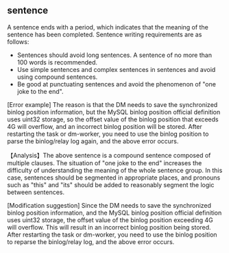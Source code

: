 ## sentence

A sentence ends with a period, which indicates that the meaning of the sentence has been completed. Sentence writing requirements are as follows:

- Sentences should avoid long sentences. A sentence of no more than 100 words is recommended.
- Use simple sentences and complex sentences in sentences and avoid using compound sentences.
- Be good at punctuating sentences and avoid the phenomenon of "one joke to the end".

[Error example] The reason is that the DM needs to save the synchronized binlog position information, but the MySQL binlog position official definition uses uint32 storage, so the offset value of the binlog position that exceeds 4G will overflow, and an incorrect binlog position will be stored. After restarting the task or dm-worker, you need to use the binlog position to parse the binlog/relay log again, and the above error occurs.

【Analysis】The above sentence is a compound sentence composed of multiple clauses. The situation of "one joke to the end" increases the difficulty of understanding the meaning of the whole sentence group. In this case, sentences should be segmented in appropriate places, and pronouns such as "this" and "its" should be added to reasonably segment the logic between sentences.

[Modification suggestion] Since the DM needs to save the synchronized binlog position information, and the MySQL binlog position official definition uses uint32 storage, the offset value of the binlog position exceeding 4G will overflow. This will result in an incorrect binlog position being stored. After restarting the task or dm-worker, you need to use the binlog position to reparse the binlog/relay log, and the above error occurs.
